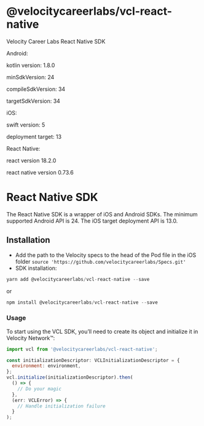 # @velocitycareerlabs/vcl-react-native

Velocity Career Labs React Native SDK


Android:

kotlin version: 1.8.0

minSdkVersion: 24

compileSdkVersion: 34

targetSdkVersion: 34


iOS:

swift version: 5

deployment target: 13


React Native:

react version 18.2.0

react native version 0.73.6

# React Native SDK

The React Native SDK is a wrapper of iOS and Android SDKs.
The minimum supported Android API is 24.
The iOS target deployment API is 13.0.

## Installation
- Add the path to the Velocity specs to the head of the Pod file in the iOS folder
`source 'https://github.com/velocitycareerlabs/Specs.git'`
- SDK installation:
```js 
yarn add @velocitycareerlabs/vcl-react-native --save
```
  or
```js 
npm install @velocitycareerlabs/vcl-react-native --save
```

### Usage
To start using the VCL SDK, you’ll need to create its object and initialize it in Velocity Network&trade;:
```js
import vcl from '@velocitycareerlabs/vcl-react-native';
```
```js
const initializationDescriptor: VCLInitializationDescriptor = {
  environment: environment,
};
vcl.initialize(initializationDescriptor).then(
  () => {
    // Do your magic
  },
  (err: VCLError) => {
    // Handle initialization failure 
  }
);
```
